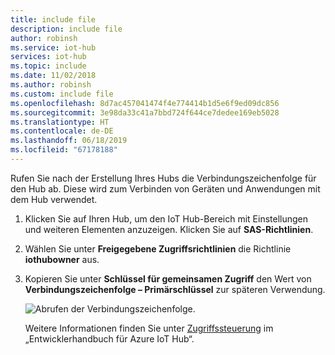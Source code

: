 ```yaml
---
title: include file
description: include file
author: robinsh
ms.service: iot-hub
services: iot-hub
ms.topic: include
ms.date: 11/02/2018
ms.author: robinsh
ms.custom: include file
ms.openlocfilehash: 8d7ac457041474f4e774414b1d5e6f9ed09dc856
ms.sourcegitcommit: 3e98da33c41a7bbd724f644ce7dedee169eb5028
ms.translationtype: HT
ms.contentlocale: de-DE
ms.lasthandoff: 06/18/2019
ms.locfileid: "67178188"
---
```

<!-- this tells how to get the connection string for your hub -->
<!-- This assumes the user is looking at his hub in the portal. -->

Rufen Sie nach der Erstellung Ihres Hubs die Verbindungszeichenfolge für den Hub ab. Diese wird zum Verbinden von Geräten und Anwendungen mit dem Hub verwendet. 

1. Klicken Sie auf Ihren Hub, um den IoT Hub-Bereich mit Einstellungen und weiteren Elementen anzuzeigen. Klicken Sie auf **SAS-Richtlinien**.
   
2. Wählen Sie unter **Freigegebene Zugriffsrichtlinien** die Richtlinie **iothubowner** aus. 

3. Kopieren Sie unter **Schlüssel für gemeinsamen Zugriff** den Wert von **Verbindungszeichenfolge – Primärschlüssel** zur späteren Verwendung.

    ![Abrufen der Verbindungszeichenfolge.](./media/iot-hub-include-find-connection-string/iot-hub-get-connection-string.png)

    Weitere Informationen finden Sie unter [Zugriffssteuerung](../articles/iot-hub/iot-hub-devguide-security.md) im „Entwicklerhandbuch für Azure IoT Hub“.
